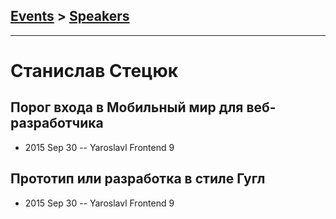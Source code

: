 ## [Events](../README.md) > [Speakers](../speakers.md)
---

# Станислав Стецюк

## Порог входа в Мобильный мир для веб-разработчика
- 2015 Sep 30 -- Yaroslavl Frontend 9    
## Прототип или разработка в стиле Гугл
- 2015 Sep 30 -- Yaroslavl Frontend 9    
